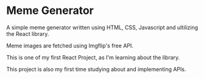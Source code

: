 # Meme Generator

A simple meme generator written using HTML, CSS, Javascript and ultilizing the React library.

Meme images are fetched using Imgflip's free API.

This is one of my first React Project, as I'm learning about the library.

This project is also my first time studying about and implementing APIs.
